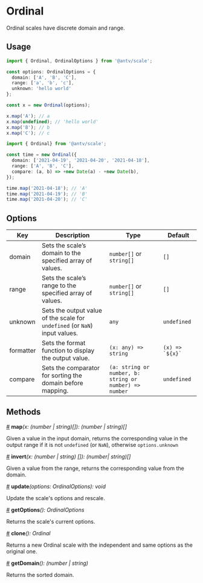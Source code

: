 # Ordinal

Ordinal scales have discrete domain and range.

## Usage

```ts
import { Ordinal, OrdinalOptions } from '@antv/scale';

const options: OrdinalOptions = {
  domain: ['A', 'B', 'C'],
  range: ['a', 'b', 'c'],
  unknown: 'hello world'
};

const x = new Ordinal(options);

x.map('A'); // a
x.map(undefined); // 'hello world'
x.map('B'); // b
x.map('C'); // c
```

```ts
import { Ordinal} from '@antv/scale';

const time = new Ordinal({
  domain: ['2021-04-19', '2021-04-20', '2021-04-18'],
  range: ['A', 'B', 'C'],
  compare: (a, b) => +new Date(a) - +new Date(b),
});

time.map('2021-04-18'); // 'A'
time.map('2021-04-19'); // 'B'
time.map('2021-04-20'); // 'C'
```

## Options

| Key | Description | Type | Default|  
| ----| ----------- | -----| -------|
| domain | Sets the scale’s domain to the specified array of values. | `number[]` or `string[]` | `[]` |
| range | Sets the scale’s range to the specified array of values. | `number[]` or `string[]` | `[]` |
| unknown | Sets the output value of the scale for `undefined` (or `NaN`) input values. | `any` | `undefined` |
| formatter | Sets the format function to display the output value. | `(x: any) => string` | ```(x) => `${x}` ```|
| compare | Sets the comparator for sorting the domain before mapping. | ```(a: string or number, b: string or number) => number```| `undefined` |

## Methods

<a name="ordinal_map" href="#ordinal_map">#</a> **map**<i>(x: (number | string)[]): (number | string)[]</i>

Given a value in the input domain, returns the corresponding value in the output range if it is not `undefined` (or `NaN`), otherwise `options.unknown`

<a name="ordinal_invert" href="#ordinal_invert">#</a> **invert**<i>(x: (number | string) []): (number| string)[]</i>

Given a value from the range, returns the corresponding value from the domain.

<a name="ordinal_update" href="#ordinal_update">#</a> **update**<i>(options: OrdinalOptions): void</i>

Update the scale's options and rescale.

<a name="ordinal_getOptions" href="#ordinal_getOptions">#</a> **getOptions**<i>(): OrdinalOptions</i>

Returns the scale's current options.

<a name="ordinal_clone" href="#ordinal_clone">#</a> **clone**<i>(): Ordinal</i>

Returns a new Ordinal scale with the independent and same options as the original one.

<a name="ordinal_get_domain" href="#ordinal_get_domain">#</a> **getDomain**<i>(): (number | string)</i>

Returns the sorted domain.
